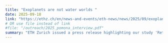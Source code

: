 ```yaml
---
title: "Exoplanets are not water worlds "
date: 2025-09-18
link: "https://ethz.ch/en/news-and-events/eth-news/news/2025/09/exoplanets-are-not-water-worlds.html"
# OR use file instead of link
#file: "/outreach/2025_pomona_interview.pdf"
summary: "ETH Zurich issued a press release highlighting our study 'Rethinking the Origins of Water-Rich Worlds'."
---
```


